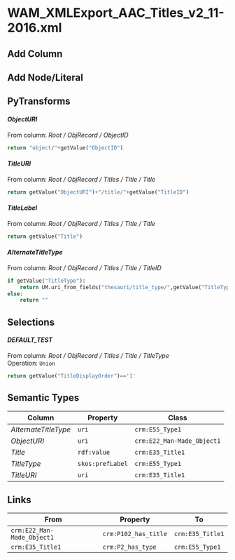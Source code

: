 # WAM_XMLExport_AAC_Titles_v2_11-2016.xml

## Add Column

## Add Node/Literal

## PyTransforms
#### _ObjectURI_
From column: _Root / ObjRecord / ObjectID_
``` python
return "object/"+getValue("ObjectID")
```

#### _TitleURI_
From column: _Root / ObjRecord / Titles / Title / Title_
``` python
return getValue("ObjectURI")+"/title/"+getValue("TitleID")
```

#### _TitleLabel_
From column: _Root / ObjRecord / Titles / Title / Title_
``` python
return getValue("Title")
```

#### _AlternateTitleType_
From column: _Root / ObjRecord / Titles / Title / TitleID_
``` python
if getValue("TitleType"):
    return UM.uri_from_fields("thesauri/title_type/",getValue("TitleType"))
else:
    return ""
```


## Selections
#### _DEFAULT_TEST_
From column: _Root / ObjRecord / Titles / Title / TitleType_
<br>Operation: `Union`
``` python
return getValue("TitleDisplayOrder")=='1'
```


## Semantic Types
| Column | Property | Class |
|  ----- | -------- | ----- |
| _AlternateTitleType_ | `uri` | `crm:E55_Type1`|
| _ObjectURI_ | `uri` | `crm:E22_Man-Made_Object1`|
| _Title_ | `rdf:value` | `crm:E35_Title1`|
| _TitleType_ | `skos:prefLabel` | `crm:E55_Type1`|
| _TitleURI_ | `uri` | `crm:E35_Title1`|


## Links
| From | Property | To |
|  --- | -------- | ---|
| `crm:E22_Man-Made_Object1` | `crm:P102_has_title` | `crm:E35_Title1`|
| `crm:E35_Title1` | `crm:P2_has_type` | `crm:E55_Type1`|
